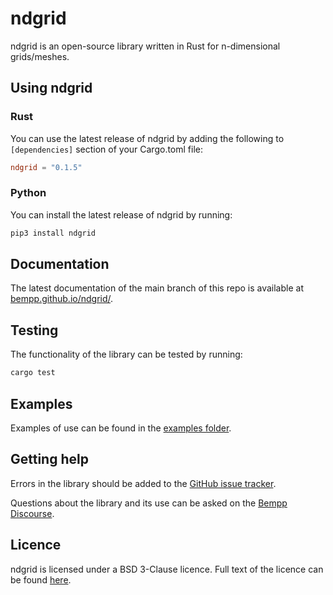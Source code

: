 # ndgrid

ndgrid is an open-source library written in Rust for n-dimensional grids/meshes.

## Using ndgrid
### Rust
You can use the latest release of ndgrid by adding the following to `[dependencies]` section of your Cargo.toml file:

```toml
ndgrid = "0.1.5"
```

### Python
You can install the latest release of ndgrid by running:

```bash
pip3 install ndgrid
```

## Documentation
The latest documentation of the main branch of this repo is available at [bempp.github.io/ndgrid/](https://bempp.github.io/ndgrid/).

## Testing
The functionality of the library can be tested by running:
```bash
cargo test
```

## Examples
Examples of use can be found in the [examples folder](examples/).

## Getting help
Errors in the library should be added to the [GitHub issue tracker](https://github.com/bempp/ndgrid/issues).

Questions about the library and its use can be asked on the [Bempp Discourse](https://bempp.discourse.group).

## Licence
ndgrid is licensed under a BSD 3-Clause licence. Full text of the licence can be found [here](LICENSE.md).
